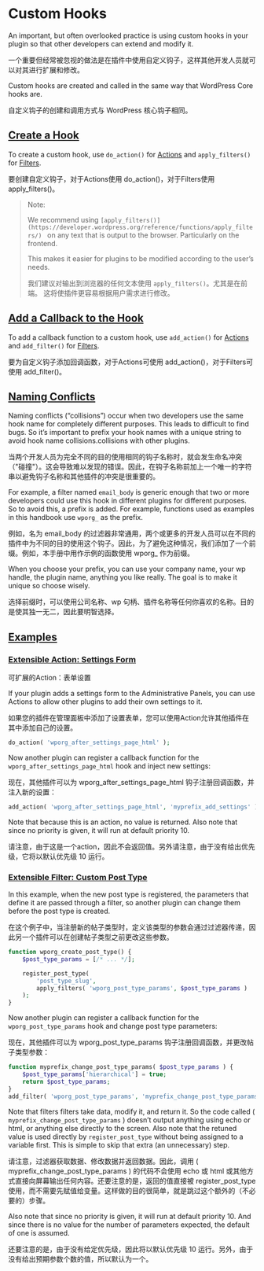 # Custom Hooks

An important, but often overlooked practice is using custom hooks in your plugin so that other developers can extend and modify it.

一个重要但经常被忽视的做法是在插件中使用自定义钩子，这样其他开发人员就可以对其进行扩展和修改。

Custom hooks are created and called in the same way that WordPress Core hooks are.

自定义钩子的创建和调用方式与 WordPress 核心钩子相同。



## [Create a Hook](https://developer.wordpress.org/plugins/hooks/custom-hooks/#create-a-hook)

To create a custom hook, use `do_action()` for [Actions](https://developer.wordpress.org/plugins/hooks/actions/) and `apply_filters()` for [Filters](https://developer.wordpress.org/plugins/hooks/filters/).

要创建自定义钩子，对于Actions使用 do_action()，对于Filters使用 apply_filters()。

> Note:
>
> We recommend using `[apply_filters()](https://developer.wordpress.org/reference/functions/apply_filters/) ` on any text that is output to the browser. Particularly on the frontend.
>
> This makes it easier for plugins to be modified according to the user’s needs.
>
> 我们建议对输出到浏览器的任何文本使用 `apply_filters()`。尤其是在前端。
> 这将使插件更容易根据用户需求进行修改。





## [Add a Callback to the Hook](https://developer.wordpress.org/plugins/hooks/custom-hooks/#add-a-callback-to-the-hook)

To add a callback function to a custom hook, use `add_action()` for [Actions](https://developer.wordpress.org/plugins/hooks/actions/) and `add_filter()` for [Filters](https://developer.wordpress.org/plugins/hooks/filters/).

要为自定义钩子添加回调函数，对于Actions可使用 add_action()，对于Filters可使用 add_filter()。



## [Naming Conflicts](https://developer.wordpress.org/plugins/hooks/custom-hooks/#naming-conflicts)

Naming conflicts (“collisions”) occur when two developers use the same hook name for completely different purposes. This leads to difficult to find bugs. So it’s important to prefix your hook names with a unique string to avoid hook name collisions.collisions with other plugins.

当两个开发人员为完全不同的目的使用相同的钩子名称时，就会发生命名冲突（"碰撞"）。这会导致难以发现的错误。因此，在钩子名称前加上一个唯一的字符串以避免钩子名称和其他插件的冲突是很重要的。

For example, a filter named `email_body` is generic enough that two or more developers could use this hook in different plugins for different purposes. So to avoid this, a prefix is added. For example, functions used as examples in this handbook use `wporg_` as the prefix.

例如，名为 email_body 的过滤器非常通用，两个或更多的开发人员可以在不同的插件中为不同的目的使用这个钩子。因此，为了避免这种情况，我们添加了一个前缀。例如，本手册中用作示例的函数使用 wporg_ 作为前缀。

When you choose your prefix, you can use your company name, your wp handle, the plugin name, anything you like really. The goal is to make it unique so choose wisely.

选择前缀时，可以使用公司名称、wp 句柄、插件名称等任何你喜欢的名称。目的是使其独一无二，因此要明智选择。



## [Examples](https://developer.wordpress.org/plugins/hooks/custom-hooks/#examples)

### [Extensible Action: Settings Form](https://developer.wordpress.org/plugins/hooks/custom-hooks/#extensible-action-settings-form)

可扩展的Action：表单设置

If your plugin adds a settings form to the Administrative Panels, you can use Actions to allow other plugins to add their own settings to it.

如果您的插件在管理面板中添加了设置表单，您可以使用Action允许其他插件在其中添加自己的设置。

```php
do_action( 'wporg_after_settings_page_html' );
```

Now another plugin can register a callback function for the `wporg_after_settings_page_html` hook and inject new settings:

现在，其他插件可以为 wporg_after_settings_page_html 钩子注册回调函数，并注入新的设置：

```php
add_action( 'wporg_after_settings_page_html', 'myprefix_add_settings' );
```

Note that because this is an action, no value is returned. Also note that since no priority is given, it will run at default priority 10.

请注意，由于这是一个action，因此不会返回值。另外请注意，由于没有给出优先级，它将以默认优先级 10 运行。



### [Extensible Filter: Custom Post Type](https://developer.wordpress.org/plugins/hooks/custom-hooks/#extensible-filter-custom-post-type)

In this example, when the new post type is registered, the parameters that define it are passed through a filter, so another plugin can change them before the post type is created.

在这个例子中，当注册新的帖子类型时，定义该类型的参数会通过过滤器传递，因此另一个插件可以在创建帖子类型之前更改这些参数。

```php
function wporg_create_post_type() {
    $post_type_params = [/* ... */];

    register_post_type(
        'post_type_slug',
        apply_filters( 'wporg_post_type_params', $post_type_params )
    );
}
```

Now another plugin can register a callback function for the `wporg_post_type_params` hook and change post type parameters:

现在，其他插件可以为 wporg_post_type_params 钩子注册回调函数，并更改帖子类型参数：

```php
function myprefix_change_post_type_params( $post_type_params ) {
	$post_type_params['hierarchical'] = true;
	return $post_type_params;
}
add_filter( 'wporg_post_type_params', 'myprefix_change_post_type_params' );
```

Note that filters filters take data, modify it, and return it. So the code called ( `myprefix_change_post_type_params` ) doesn’t output anything using echo or html, or anything else directly to the screen. Also note that the retuned value is used directly by `register_post_type` without being assigned to a variable first. This is simple to skip that extra (an unnecessary) step.

请注意，过滤器获取数据、修改数据并返回数据。因此，调用 ( myprefix_change_post_type_params ) 的代码不会使用 echo 或 html 或其他方式直接向屏幕输出任何内容。还要注意的是，返回的值直接被 register_post_type 使用，而不需要先赋值给变量。这样做的目的很简单，就是跳过这个额外的（不必要的）步骤。

Also note that since no priority is given, it will run at default priority 10. And since there is no value for the number of parameters expected, the default of one is assumed.

还要注意的是，由于没有给定优先级，因此将以默认优先级 10 运行。另外，由于没有给出预期参数个数的值，所以默认为一个。